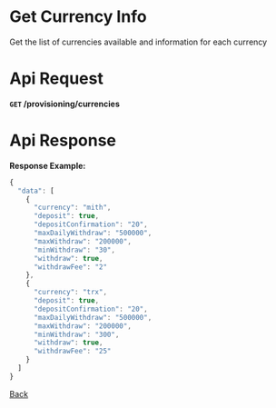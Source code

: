 # Get Currency Info

Get the list of currencies available and information for each currency

# Api Request

**`GET` /provisioning/currencies**

# Api Response

**Response Example:**

```javascript
{
  "data": [
    {
      "currency": "mith",
      "deposit": true,
      "depositConfirmation": "20",
      "maxDailyWithdraw": "500000",
      "maxWithdraw": "200000",
      "minWithdraw": "30",
      "withdraw": true,
      "withdrawFee": "2"
    },
    {
      "currency": "trx",
      "deposit": true,
      "depositConfirmation": "20",
      "maxDailyWithdraw": "500000",
      "maxWithdraw": "200000",
      "minWithdraw": "300",
      "withdraw": true,
      "withdrawFee": "25"
    }
  ]
}
```
[Back](../summary.md)